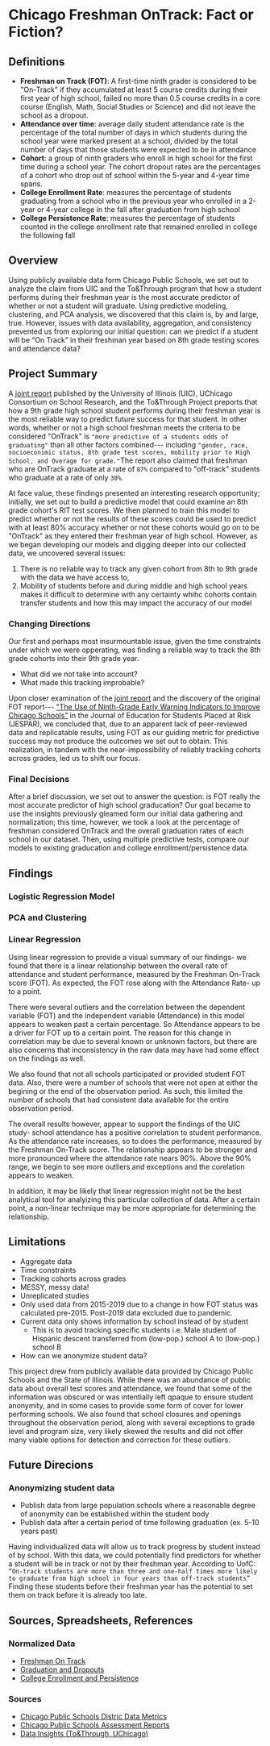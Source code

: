 # Chicago Freshman OnTrack: Fact or Fiction? 
## Definitions 
* **Freshman on Track (FOT)**: A first-time ninth grader is considered to be "On-Track" if they accumulated at least 5 course credits during their first year of high school, failed no more than 0.5 course credits in a core course (English, Math, Social Studies or Science) and did not leave the school as a dropout.
* **Attendance over time**: average daily student attendance rate is the percentage of the total number of days in which students during the school year were marked present at a school, divided by the total number of days that those students were expected to be in attendance
* **Cohort**:  a group of ninth graders who enroll in high school for the first time during a school year. The cohort dropout rates are the percentages of a cohort who drop out of school within the 5-year and 4-year time spans.
* **College Enrollment Rate**: measures the percentage of students graduating from a school who in the previous year who enrolled in a 2-year or 4-year college in the fall after graduation from high school
* **College Persistence Rate**: measures the percentage of students counted in the college enrollment rate that remained enrolled in college the following fall

## Overview
Using publicly available data form Chicago Public Schools, we set out to analyze the claim from UIC and the To&Through program that how a student performs during their freshman year is the most accurate predictor of whether or not a student will  graduate. Using predictive modeling, clustering, and PCA analysis, we discovered that this claim is, by and large, true. However, issues with data availability, aggregation, and consistency prevented us from exploring our initial question: can we predict if a student will be “On Track” in their freshman year based on 8th grade testing scores and attendance data? 

## Project Summary 
A [joint report](https://toandthrough.uchicago.edu/sites/default/files/uploads/documents/Data%20Insights%202020%20v5_0.pdf) published by the University of Illinois (UIC), UChicago Consortium on School Research, and the To&Through Project preports that how a 9th grade high school student performs during their freshman year is the most reliable way to predict future success for that student. In other words, whether or not a high school freshman meets the criteria to be considered "OnTrack" is `"more predictive of a students odds of graduating"` than all other factors combined--- including `"gender, race, socioeconimic status, 8th grade test scores, mobility prior to High School, and Overage for grade."`The report also claimed that freshman who are OnTrack graduate at a rate of `87%` compared to "off-track" students who graduate at a rate of only `30%`.

At face value, these findings presented an interesting research opportunity;
initially, we set out to build a predictive model that could examine an 8th grade cohort's RIT test scores. We then planned to train this model to predict whether or not the results of these scores could be used to predict with at least 80% accuracy whether or not these cohorts would go on to be "OnTrack" as they entered their freshman year of high school. However, as we began developing our models and digging deeper into our collected data, we uncovered several issues:
  1. There is no reliable way to track any given cohort from 8th to 9th grade with the data we have access to, 
  2. Mobility of students before and during middle and high school years makes it difficult to determine with any certainty whihc cohorts contain transfer students and how this may impact the accuracy of our model

### Changing Directions 
Our first and perhaps most insurmountable issue, given the time constraints under which we were opperating, was finding a reliable way to track the 8th grade cohorts into their 9th grade year. 
* What did we not take into account? 
* What made this tracking improbable? 

Upon closer examination of the [joint report](https://toandthrough.uchicago.edu/sites/default/files/uploads/documents/Data%20Insights%202020%20v5_0.pdf) and the discovery of the original FOT report--- ["The Use of Ninth-Grade Early Warning Indicators to Improve Chicago Schools"](https://nuvirtdatapt1-tlp6224.slack.com/files/U04EKRZ5A77/F05BS2AEJUC/jesparon-track.pdf) in the Journal of Education for Students Placed at Risk (JESPAR), we concluded that, due to an apparent lack of peer-reviewed data and replicatable results, using FOT as our guiding metric for predictive success may not produce the outcomes we set out to obtain. This realization, in tandem with the near-impossibility of reliably tracking cohorts across grades, led us to shift our focus. 

### Final Decisions 
After a brief discussion, we set out to answer the question: is FOT really the most accurate predictor of high school graducation? Our goal became to use the insights previously gleamed form our initial data gathering and normalization; this time, however, we took a look at the percentage of freshman considered OnTrack and the overall graduation rates of each school in our dataset. Then, using multiple predictive tests, compare our models to existing graducation and college enrollment/persistence data. 

## Findings 
### Logistic Regression Model

### PCA and Clustering 

### Linear Regression
Using linear regression to provide a visual summary of our findings- we found that there is a linear relationship between the overall rate of attendance and student performance, measured by the Freshman On-Track score (FOT). As expected, the FOT rose along with the Attendance Rate- up to a point.

There were several outliers and the correlation between the dependent variable (FOT) and the independent variable (Attendance) in this model appears to weaken past a certain percentage. So Attendance appears to be a driver for FOT up to a certain point. The reason for this change in correlation may be due to several known or unknown factors, but there are also concerns that inconsistency in the raw data may have had some effect on the findings as well. 

We also found that not all schools participated or provided student FOT data. Also, there were a number of schools that were not open at either the begining or the end of the observation period. As such, this limited the number of schools that had consistent data available for the entire observation period.

The overall results however, appear to support the findings of the UIC study- school attendance has a positive correlation to student performance. As the attendance rate increases, so to does the performance, measured by the Freshman On-Track score. The relationship appears to be stronger and more pronounced where the attendance rate nears 90%. Above the 90% range, we begin to see more outliers and exceptions  and the corelation appears to weaken.

In addition, it may be likely that linear regression might not be the best analytical tool for analyizing this particular collection of data. After a certain point, a non-linear technique may be more appropriate for determining the relationship. 

## Limitations 
* Aggregate data 
* Time constraints 
* Tracking cohorts across grades 
* MESSY, messy data! 
* Unreplicated studies 
* Only used data from 2015-2019 due to a change in how FOT status was calculated pre-2015. Post-2019 data excluded due to pandemic. 
* Current data only shows information by school instead of by student
  * This is to avoid tracking specific students i.e. Male student of Hispanic descent transferred from (low-pop.) school A to (low-pop.) school B 
* How can we anonymize student data?

This project drew from publicly available data provided by Chicago Public Schools and the State of Illinois. While there was an abundance of public data about overall test scores and attendance, we found that some of the information was obscured or was intentially left qpaque to ensure student anonymity, and in some cases to provide some form of cover for lower performing schools. We also found that school closures and openings throughout the observation period, along with several exceptions to grade level and program size, very likely skewed the results and did not offer many viable options for detection and correction for these outliers. 

## Future Direcions 
### Anonymizing student data
* Publish data from large population schools where a reasonable degree of anonymity can be established within the student body
* Publish data after a certain period of time following graduation (ex. 5-10 years past)

Having individualized data will allow us to track progress by student instead of by school. With this data, we could potentially find predictors for whether a student will be in track or not by their freshman year. According to UofC:
``` “On-track students are more than three and one-half times more likely to graduate from high school in four years than off-track students” ``` 
Finding these students before their freshman year has the potential to set them on track before it is already too late.


## Sources, Spreadsheets, References 
### Normalized Data 
* [Freshman On Track](https://cps-final-project-bucket.s3.us-east-2.amazonaws.com/metrics_fot_schoollevel_2022-1.csv) 
* [Graduation and Dropouts](https://cps-final-project-bucket.s3.us-east-2.amazonaws.com/metrics_cohortgraduationdropoutadjusted_schoollevel_2011to2019+(1).csv) 
* [College Enrollment and Persistence](https://cps-final-project-bucket.s3.us-east-2.amazonaws.com/metrics_collenrollpersist_schoollevel_20222_CLEAN_3.csv) 

### Sources 
* [Chicago Public Schools Distric Data Metrics](https://www.cps.edu/about/district-data/metrics/)
* [Chicago Public Schools Assessment Reports](https://www.cps.edu/about/district-data/metrics/assessment-reports/) 
* [Data Insights (To&Through, UChicago)](https://toandthrough.uchicago.edu/sites/default/files/uploads/documents/Data%20Insights%202020%20v5_0.pdf)



